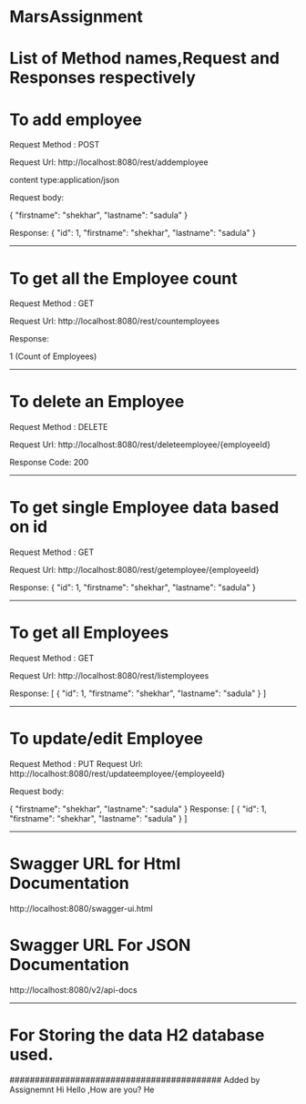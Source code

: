 # MarsAssignment

# List of Method names,Request and Responses respectively

# To add employee

Request Method : POST

Request Url: http://localhost:8080/rest/addemployee


content type:application/json

Request body:

{
  "firstname": "shekhar",
  "lastname": "sadula"
}

Response:
{
  "id": 1,
  "firstname": "shekhar",
  "lastname": "sadula"
}

*************************************************************

# To get all the Employee count

Request Method : GET

Request Url: http://localhost:8080/rest/countemployees 

Response: 

1 (Count of Employees)


*************************************************************

# To delete an Employee 

Request Method : DELETE
 
Request Url: http://localhost:8080/rest/deleteemployee/{employeeId}

Response Code: 200


*************************************************************

# To get single Employee data based on id

Request Method : GET 

Request Url: http://localhost:8080/rest/getemployee/{employeeId}

Response: 
{
  "id": 1,
  "firstname": "shekhar",
  "lastname": "sadula"
} 


*************************************************************

# To get all Employees  

Request Method : GET 

Request Url: http://localhost:8080/rest/listemployees

Response: 
[
  {
    "id": 1,
    "firstname": "shekhar",
    "lastname": "sadula"
  }
]

*************************************************************

# To update/edit Employee  

Request Method : PUT 
Request Url: http://localhost:8080/rest/updateemployee/{employeeId}

Request body:

{
  "firstname": "shekhar",
  "lastname": "sadula"
} 
Response: 
[
  {
    "id": 1,
    "firstname": "shekhar",
    "lastname": "sadula"
  }
]


*************************************************************

# Swagger URL for Html Documentation

http://localhost:8080/swagger-ui.html

#  Swagger URL For JSON  Documentation

http://localhost:8080/v2/api-docs


*************************************************************
# For Storing the data H2 database used.


##########################################
Added by Assignemnt
Hi Hello ,How are you?
He